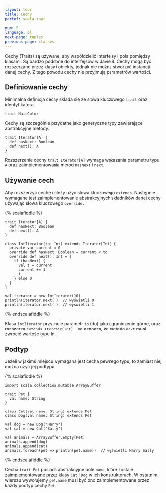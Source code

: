 ```yaml
---
layout: tour
title: Cechy
partof: scala-tour

num: 5
language: pl
next-page: tuples
previous-page: classes
---
```


Cechy (Traits) są używane, aby współdzielić interfejsy i pola pomiędzy klasami.
Są bardzo podobne do interfejsów w Javie 8.
Cechy mogą być rozszerzane przez klasy i obiekty, jednak nie można stworzyć instancji danej cechy.
Z tego powodu cechy nie przyjmują parametrów wartości.

## Definiowanie cechy

Minimalna definicja cechy składa się ze słowa kluczowego `trait` oraz identyfikatora.

```tut
trait HairColor
```

Cechy są szczególnie przydatne jako generyczne typy zawierające abstrakcyjne metody.

```tut
trait Iterator[A] {
  def hasNext: Boolean
  def next(): A
}
```

Rozszerzenie cechy `trait Iterator[A]` wymaga wskazania parametru typu `A` oraz zaimplementowania metod `hasNext` i `next`.

## Używanie cech

Aby rozszerzyć cechę należy użyć słowa kluczowego `extends`.
Następnie wymagane jest zaimplementowanie abstrakcyjnych składników danej cechy używając słowa kluczowego `override.`

{% scalafiddle %}
```tut
trait Iterator[A] {
  def hasNext: Boolean
  def next(): A
}

class IntIterator(to: Int) extends Iterator[Int] {
  private var current = 0
  override def hasNext: Boolean = current < to
  override def next(): Int = {
    if (hasNext) {
      val t = current
      current += 1
      t
    } else 0
  }
}

val iterator = new IntIterator(10)
println(iterator.next())  // wyświetli 0
println(iterator.next())  // wyświetli 1
```
{% endscalafiddle %}

Klasa `IntIterator` przyjmuje parametr `to` (do) jako ograniczenie górne, oraz rozszerza `extends Iterator[Int]` - co oznacza, że metoda `next` musi zwrócić wartość typu Int.

## Podtyp

Jeżeli w jakimś miejscu wymagana jest cecha pewnego typu, to zamiast niej można użyć jej podtypu.

{% scalafiddle %}
```tut
import scala.collection.mutable.ArrayBuffer

trait Pet {
  val name: String
}

class Cat(val name: String) extends Pet
class Dog(val name: String) extends Pet

val dog = new Dog("Harry")
val cat = new Cat("Sally")

val animals = ArrayBuffer.empty[Pet]
animals.append(dog)
animals.append(cat)
animals.foreach(pet => println(pet.name))  // wyświetli Harry Sally
```
{% endscalafiddle %}

Cecha `trait Pet` posiada abstrakcyjne pole `name`, które zostaje zaimplementowane przez klasy `Cat` i `Dog` w ich konstruktorach.
W ostatnim wierszu wywołujemy `pet.name` musi być ono zaimplementowane przez każdy podtyp cechy `Pet`.
